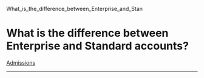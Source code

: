 What_is_the_difference_between_Enterprise_and_Stan



What is the difference between Enterprise and Standard accounts?
================================================================

[Admissions](https://www.sutd.edu.sg/tag/admissions/)

---

